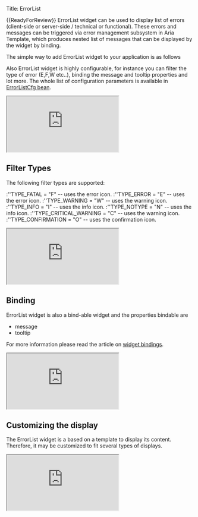 Title: ErrorList


{{ReadyForReview}}
ErrorList widget can be used to display list of errors (client-side or server-side / technical or functional). These errors and messages can be triggered via error management subsystem in Aria Template, which produces nested list of messages that can be displayed by the widget by binding. 

The simple way to add ErrorList widget to your application is as follows

<script src='http://snippets.ariatemplates.com/snippets/github.com/ariatemplates/documentation-code/%VERSION%/snippets/widgets/errorlist/Snippet.tpl?tag=wgtErrorListSimple&lang=at&outdent=true' defer></script>

Also ErrorList widget is highly configurable, for instance you can filter the type of error (E,F,W etc..), binding the message and tooltip properties and lot more. The whole list of configuration parameters is available in [ErrorListCfg bean](http://ariatemplates.com/api/#aria.widgets.CfgBeans:ErrorListCfg).

<iframe class='samples' src='http://snippets.ariatemplates.com/samples/github.com/ariatemplates/documentation-code/%VERSION%/samples/widgets/errorlist/standard/?skip=1' ></iframe>

## Filter Types
The following filter types are supported: 

:''TYPE_FATAL = "F" -- uses the error icon.
:''TYPE_ERROR = "E" -- uses the error icon.
:''TYPE_WARNING = "W" -- uses the warning icon.
:''TYPE_INFO = "I" -- uses the info icon.
:''TYPE_NOTYPE = "N" -- uses the info icon.
:''TYPE_CRITICAL_WARNING = "C" -- uses the warning icon.
:''TYPE_CONFIRMATION = "O" -- uses the confirmation icon.

<script src='http://snippets.ariatemplates.com/snippets/github.com/ariatemplates/documentation-code/%VERSION%/snippets/widgets/errorlist/Snippet.tpl?tag=wgtErrorListFilter&lang=at&outdent=true' defer></script>

<iframe class='samples' src='http://snippets.ariatemplates.com/samples/github.com/ariatemplates/documentation-code/%VERSION%/samples/widgets/errorlist/filtering/?skip=1' ></iframe>

## Binding
ErrorList widget is also a bind-able widget and the properties bindable are
* message 
* tooltip

For more information please read the article on [widget bindings](widget_bindings).

<script src='http://snippets.ariatemplates.com/snippets/github.com/ariatemplates/documentation-code/%VERSION%/snippets/widgets/errorlist/Snippet.tpl?tag=wgtErrorListBinding&lang=at&outdent=true' defer></script>

<iframe class='samples' src='http://snippets.ariatemplates.com/samples/github.com/ariatemplates/documentation-code/%VERSION%/samples/widgets/errorlist/binding/?skip=1' ></iframe>

## Customizing the display
The ErrorList widget is a based on a template to display its content. Therefore, it may be customized to fit several types of displays.

<script src='http://snippets.ariatemplates.com/snippets/github.com/ariatemplates/documentation-code/%VERSION%/snippets/widgets/errorlist/Snippet.tpl?tag=wgtErrorListCustomized&lang=at&outdent=true' defer></script>

<iframe class='samples' src='http://snippets.ariatemplates.com/samples/github.com/ariatemplates/documentation-code/%VERSION%/samples/widgets/errorlist/custom/?skip=1' ></iframe>